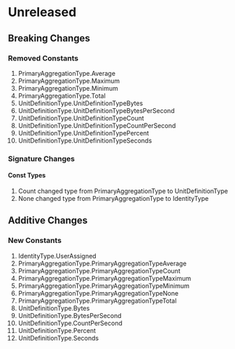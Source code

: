 # Unreleased

## Breaking Changes

### Removed Constants

1. PrimaryAggregationType.Average
1. PrimaryAggregationType.Maximum
1. PrimaryAggregationType.Minimum
1. PrimaryAggregationType.Total
1. UnitDefinitionType.UnitDefinitionTypeBytes
1. UnitDefinitionType.UnitDefinitionTypeBytesPerSecond
1. UnitDefinitionType.UnitDefinitionTypeCount
1. UnitDefinitionType.UnitDefinitionTypeCountPerSecond
1. UnitDefinitionType.UnitDefinitionTypePercent
1. UnitDefinitionType.UnitDefinitionTypeSeconds

### Signature Changes

#### Const Types

1. Count changed type from PrimaryAggregationType to UnitDefinitionType
1. None changed type from PrimaryAggregationType to IdentityType

## Additive Changes

### New Constants

1. IdentityType.UserAssigned
1. PrimaryAggregationType.PrimaryAggregationTypeAverage
1. PrimaryAggregationType.PrimaryAggregationTypeCount
1. PrimaryAggregationType.PrimaryAggregationTypeMaximum
1. PrimaryAggregationType.PrimaryAggregationTypeMinimum
1. PrimaryAggregationType.PrimaryAggregationTypeNone
1. PrimaryAggregationType.PrimaryAggregationTypeTotal
1. UnitDefinitionType.Bytes
1. UnitDefinitionType.BytesPerSecond
1. UnitDefinitionType.CountPerSecond
1. UnitDefinitionType.Percent
1. UnitDefinitionType.Seconds
